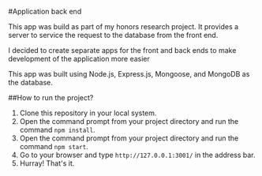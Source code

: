 #Application back end

This app was build as part of my honors research project. It provides a server to service the request to the database from the front end.

I decided to create separate apps for the front and back ends to make development of the application more easier

This app was built using Node.js, Express.js, Mongoose, and MongoDB as the database.

##How to run the project?

1. Clone this repository in your local system.
2. Open the command prompt from your project directory and run the command `npm install`.
3. Open the command prompt from your project directory and run the command `npm start`.
4. Go to your browser and type `http://127.0.0.1:3001/` in the address bar.
5. Hurray! That's it. 